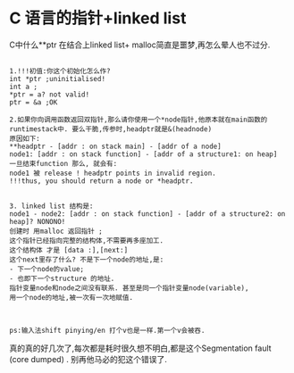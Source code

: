 # C 语言的指针+linked list 

C中什么**ptr 在结合上linked list+ malloc简直是噩梦,再怎么晕人也不过分.
```text

1.!!!初值:你这个初始化怎么作?
int *ptr ;uninitialised!
int a ;
*ptr = a? not valid!
ptr = &a ;OK

2.如果你向调用函数返回双指针,那么请你使用一个*node指针,他原本就在main函数的runtimestack中. 要么干脆,传参时,headptr就是&(headnode)
原因如下:
**headptr - [addr : on stack main] - [addr of a node]
node1: [addr : on stack function] - [addr of a structure1: on heap]
一旦结束function 那么, 就会有: 
node1 被 release ! headptr points in invalid region.
!!!thus, you should return a node or *headptr.


3. linked list 结构是:
node1 - node2: [addr : on stack function] - [addr of a structure2: on heap]? NONONO! 
创建时 用malloc 返回指针 ;
这个指针已经指向完整的结构体,不需要再多座加工.
这个结构体 才是 [data :],[next:]
这个next里存了什么? 不是下一个node的地址,是:
- 下一个node的value;
- 也即下一个structure 的地址.
指针变量node和node之间没有联系. 甚至是同一个指针变量node(variable),
用一个node的地址,被一次有一次地赋值.



ps:输入法shift pinying/en 打个v也是一样.第一个v会被吞.

```

真的真的好几次了,每次都是耗时很久想不明白,都是这个Segmentation fault (core dumped) . 别再他马必的犯这个错误了.
